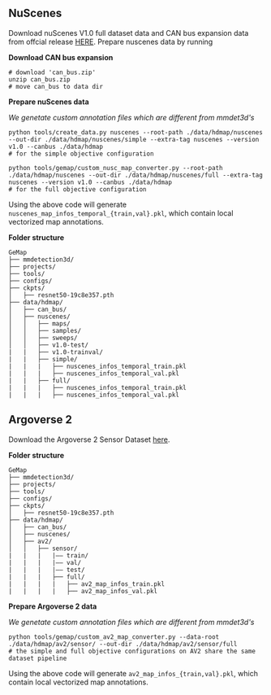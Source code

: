 

## NuScenes
Download nuScenes V1.0 full dataset data  and CAN bus expansion data from offcial release [HERE](https://www.nuscenes.org/download). Prepare nuscenes data by running


**Download CAN bus expansion**
```
# download 'can_bus.zip'
unzip can_bus.zip 
# move can_bus to data dir
```

**Prepare nuScenes data**

*We genetate custom annotation files which are different from mmdet3d's*
```
python tools/create_data.py nuscenes --root-path ./data/hdmap/nuscenes --out-dir ./data/hdmap/nuscenes/simple --extra-tag nuscenes --version v1.0 --canbus ./data/hdmap
# for the simple objective configuration

python tools/gemap/custom_nusc_map_converter.py --root-path ./data/hdmap/nuscenes --out-dir ./data/hdmap/nuscenes/full --extra-tag nuscenes --version v1.0 --canbus ./data/hdmap
# for the full objective configuration
```

Using the above code will generate `nuscenes_map_infos_temporal_{train,val}.pkl`, which contain local vectorized map annotations.

**Folder structure**
```
GeMap
├── mmdetection3d/
├── projects/
├── tools/
├── configs/
├── ckpts/
│   ├── resnet50-19c8e357.pth
├── data/hdmap/
│   ├── can_bus/
│   ├── nuscenes/
│   │   ├── maps/
│   │   ├── samples/
│   │   ├── sweeps/
│   │   ├── v1.0-test/
|   |   ├── v1.0-trainval/
|   |   ├── simple/
|   |   |   ├── nuscenes_infos_temporal_train.pkl
|   |   |   ├── nuscenes_infos_temporal_val.pkl
|   |   ├── full/
|   |   |   ├── nuscenes_infos_temporal_train.pkl
|   |   |   ├── nuscenes_infos_temporal_val.pkl
```

## Argoverse 2
Download the Argoverse 2 Sensor Dataset [here](https://www.argoverse.org/av2.html#download-link).

**Folder structure**
```
GeMap
├── mmdetection3d/
├── projects/
├── tools/
├── configs/
├── ckpts/
│   ├── resnet50-19c8e357.pth
├── data/hdmap/
│   ├── can_bus/
│   ├── nuscenes/
│   ├── av2/
│   │   ├── sensor/
|   |   |   |—— train/
|   |   |   |—— val/
|   |   |   |—— test/
|   |   |   ├── full/
|   |   |   |   ├── av2_map_infos_train.pkl
|   |   |   |   ├── av2_map_infos_val.pkl
```

**Prepare Argoverse 2 data**

*We genetate custom annotation files which are different from mmdet3d's*
```
python tools/gemap/custom_av2_map_converter.py --data-root ./data/hdmap/av2/sensor/ --out-dir ./data/hdmap/av2/sensor/full
# the simple and full objective configurations on AV2 share the same dataset pipeline
```

Using the above code will generate `av2_map_infos_{train,val}.pkl`, which contain local vectorized map annotations.

